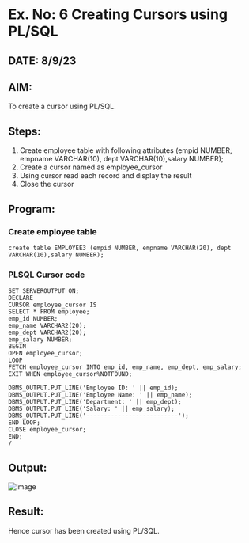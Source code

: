 # Ex. No: 6 Creating Cursors using PL/SQL

## DATE: 8/9/23

## AIM: 
To create a cursor using PL/SQL.

## Steps:
1. Create employee table with following attributes (empid NUMBER, empname VARCHAR(10), dept VARCHAR(10),salary NUMBER);
2. Create a cursor named as employee_cursor
3. Using cursor read each record and display the result
4. Close the cursor

## Program:
### Create employee table
```
create table EMPLOYEE3 (empid NUMBER, empname VARCHAR(20), dept VARCHAR(10),salary NUMBER);
```
### PLSQL Cursor code
```
SET SERVEROUTPUT ON;
DECLARE
CURSOR employee_cursor IS
SELECT * FROM employee;
emp_id NUMBER;
emp_name VARCHAR2(20);
emp_dept VARCHAR2(20);
emp_salary NUMBER;
BEGIN
OPEN employee_cursor;
LOOP
FETCH employee_cursor INTO emp_id, emp_name, emp_dept, emp_salary;
EXIT WHEN employee_cursor%NOTFOUND;
 
DBMS_OUTPUT.PUT_LINE('Employee ID: ' || emp_id);
DBMS_OUTPUT.PUT_LINE('Employee Name: ' || emp_name);
DBMS_OUTPUT.PUT_LINE('Department: ' || emp_dept);
DBMS_OUTPUT.PUT_LINE('Salary: ' || emp_salary);
DBMS_OUTPUT.PUT_LINE('--------------------------');
END LOOP;
CLOSE employee_cursor;
END;
/
```
## Output:
![image](https://github.com/Vijisdurai/Ex-no-6-Creating-Cursors-using-PL-SQL/assets/118343184/d670e65b-1e15-41fe-b855-82cacfa250e8)

## Result:
Hence cursor has been created using PL/SQL.

